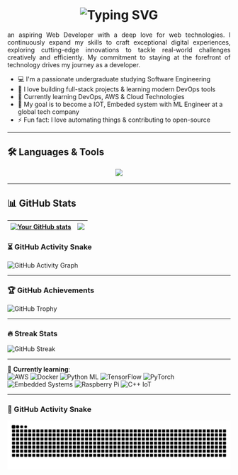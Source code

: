 <h1 align="center">
  <img src="https://readme-typing-svg.herokuapp.com/?font=Righteous&size=35&center=true&vCenter=true&width=500&height=70&duration=4000&lines=Hi+There!+👋;+I'm+Udayanga!;" alt="Typing SVG" />
</h1>
  
<div align="justify">
  an aspiring Web Developer with a deep love for web technologies. 
  I continuously expand my skills to craft exceptional digital experiences, exploring cutting-edge innovations to tackle real-world challenges creatively and efficiently. 
  My commitment to staying at the forefront of technology drives my journey as a developer.
  
</div>
<div>
  
</div>

- 💻 I'm a passionate undergraduate studying Software Engineering  
- 🚀 I love building full-stack projects & learning modern DevOps tools  
- 🌱 Currently learning DevOps, AWS & Cloud Technologies  
- 🎯 My goal is to become a IOT, Embeded system with ML Engineer at a global tech company  
- ⚡ Fun fact: I love automating things & contributing to open-source  

---

## 🛠️ Languages & Tools

<p align="center">
  <img src="https://skillicons.dev/icons?i=js,ts,py,nodejs,react,aws,docker,kubernetes,git,github,linux,bash,vscode&perline=7" />
</p>

---

## 📊 GitHub Stats

| <a href="https://github.com/HEMUsrimal"><img align="center" src="https://github-readme-stats.vercel.app/api?username=HEMUsrimal&show_icons=true&include_all_commits=true&theme=vue-dark&hide_border=true" alt="Your GitHub stats" /></a> | <a href="https://github.com/HEMUsrimal"><img align="center" src="https://github-readme-stats.vercel.app/api/top-langs/?username=HEMUsrimal&layout=compact&theme=vue-dark&hide_border=true" /></a> |
| ------------- | ------------- |

### ⏳ GitHub Activity Snake
![GitHub Activity Graph](https://github-readme-activity-graph.vercel.app/graph?username=HEMUsrimal&theme=react-dark&hide_border=true&area=true)

---

### 🏆 GitHub Achievements
![GitHub Trophy](https://github-profile-trophy.vercel.app/?username=HEMUsrimal&theme=onedark&no-frame=true&margin-w=15)

---

### 🔥 Streak Stats
![GitHub Streak](https://streak-stats.demolab.com/?user=HEMUsrimal&theme=vue-dark&hide_border=true)

---


🌱 **Currently learning**:  
  <img src="https://img.shields.io/badge/AWS-%23FF9900.svg?style=flat&logo=amazon-aws&logoColor=white" alt="AWS"> 
  <img src="https://img.shields.io/badge/Docker-%232496ED.svg?style=flat&logo=docker&logoColor=white" alt="Docker">
  <img src="https://img.shields.io/badge/Python%20ML-%233776AB.svg?style=flat&logo=python&logoColor=white" alt="Python ML"> 
  <img src="https://img.shields.io/badge/TensorFlow-%23FF6F00.svg?style=flat&logo=tensorflow&logoColor=white" alt="TensorFlow">
  <img src="https://img.shields.io/badge/PyTorch-%23EE4C2C.svg?style=flat&logo=pytorch&logoColor=white" alt="PyTorch">
  <img src="https://img.shields.io/badge/Embedded%20Systems-%23005571.svg?style=flat&logo=arduino&logoColor=white" alt="Embedded Systems">
  <img src="https://img.shields.io/badge/Raspberry%20Pi-%23C51A4A.svg?style=flat&logo=raspberrypi&logoColor=white" alt="Raspberry Pi">
  <img src="https://img.shields.io/badge/C++%20IoT-%2300599C.svg?style=flat&logo=c%2B%2B&logoColor=white" alt="C++ IoT">

---
### 🐍 GitHub Activity Snake

<div align="center">
  <img src="https://raw.githubusercontent.com/HEMUsrimal/HEMUsrimal/output/github-contribution-grid-snake.svg" alt="snake gif" />
</div>
